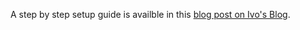 A step by step setup guide is availble in this [blog post on Ivo's Blog](https://www.ivaylopavlov.com/charting-apple-healthkit-data-in-grafana/).
